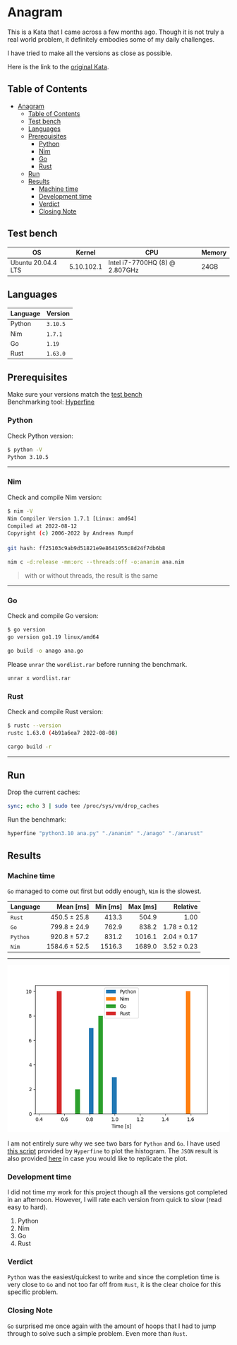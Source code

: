 # Anagram

This is a Kata that I came across a few months ago. Though it is not truly a real world problem, it definitely embodies some of my daily challenges.

I have tried to make all the versions as close as possible.

Here is the link to the [original Kata](http://codekata.com/kata/kata06-anagrams/).

## Table of Contents

- [Anagram](#anagram)
  - [Table of Contents](#table-of-contents)
  - [Test bench](#test-bench)
  - [Languages](#languages)
  - [Prerequisites](#prerequisites)
    - [Python](#python)
    - [Nim](#nim)
    - [Go](#go)
    - [Rust](#rust)
  - [Run](#run)
  - [Results](#results)
    - [Machine time](#machine-time)
    - [Development time](#development-time)
    - [Verdict](#verdict)
    - [Closing Note](#closing-note)

## Test bench

| OS                 | Kernel     | CPU                            | Memory |
| ------------------ | ---------- | ------------------------------ | ------ |
| Ubuntu 20.04.4 LTS | 5.10.102.1 | Intel i7-7700HQ (8) @ 2.807GHz | 24GB   |

## Languages

| Language | Version  |
| -------- | -------- |
| Python   | `3.10.5` |
| Nim      | `1.7.1`  |
| Go       | `1.19`   |
| Rust     | `1.63.0` |

## Prerequisites

Make sure your versions match the [test bench](#test-bench)  
Benchmarking tool: [Hyperfine](https://github.com/sharkdp/hyperfine)

### Python

Check Python version:

```bash
$ python -V
Python 3.10.5
```

---

### Nim

Check and compile Nim version:

```bash
$ nim -V
Nim Compiler Version 1.7.1 [Linux: amd64]
Compiled at 2022-08-12
Copyright (c) 2006-2022 by Andreas Rumpf

git hash: ff25103c9ab9d51821e9e8641955c8d24f7db6b8
```

```bash
nim c -d:release -mm:orc --threads:off -o:ananim ana.nim
```

> with or without threads, the result is the same

---

### Go

Check and compile Go version:

```bash
$ go version
go version go1.19 linux/amd64
```

```bash
go build -o anago ana.go
```

Please `unrar` the `wordlist.rar` before running the benchmark.

```bash
unrar x wordlist.rar
```

### Rust

Check and compile Rust version:

```bash
$ rustc --version
rustc 1.63.0 (4b91a6ea7 2022-08-08)
```

```bash
cargo build -r
```

---

## Run

Drop the current caches:

```bash
sync; echo 3 | sudo tee /proc/sys/vm/drop_caches
```

Run the benchmark:

```bash
hyperfine "python3.10 ana.py" "./ananim" "./anago" "./anarust"
```

## Results

### Machine time

`Go` managed to come out first but oddly enough, `Nim` is the slowest.

| Language |     Mean [ms] | Min [ms] | Max [ms] |    Relative |
| :------- | ------------: | -------: | -------: | ----------: |
| `Rust`   |  450.5 ± 25.8 |    413.3 |    504.9 |        1.00 |
| `Go`     |  799.8 ± 24.9 |    762.9 |    838.2 | 1.78 ± 0.12 |
| `Python` |  920.8 ± 57.2 |    831.2 |   1016.1 | 2.04 ± 0.17 |
| `Nim`    | 1584.6 ± 52.5 |   1516.3 |   1689.0 | 3.52 ± 0.23 |

---

![Graph](ana.png)

I am not entirely sure why we see two bars for `Python` and `Go`. I have used [this script](https://github.com/sharkdp/hyperfine/blob/master/scripts/plot_histogram.py) provided by `Hyperfine` to plot the histogram. The `JSON` result is also provided [here](anagram.json) in case you would like to replicate the plot.

### Development time

I did not time my work for this project though all the versions got completed in an afternoon. However, I will rate each version from quick to slow (read easy to hard).

1. Python
2. Nim
3. Go
4. Rust

### Verdict

`Python` was the easiest/quickest to write and since the completion time is very close to `Go` and not too far off from `Rust`, it is the clear choice for this specific problem.

### Closing Note

`Go` surprised me once again with the amount of hoops that I had to jump through to solve such a simple problem. Even more than `Rust`.
